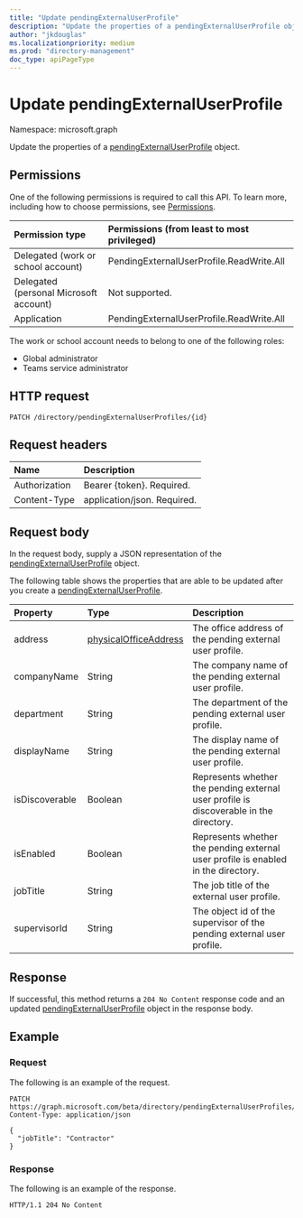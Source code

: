 ```yaml
---
title: "Update pendingExternalUserProfile"
description: "Update the properties of a pendingExternalUserProfile object."
author: "jkdouglas"
ms.localizationpriority: medium
ms.prod: "directory-management"
doc_type: apiPageType
---
```


# Update pendingExternalUserProfile

Namespace: microsoft.graph

Update the properties of a [pendingExternalUserProfile](../resources/pendingexternaluserprofile.md) object.

## Permissions

One of the following permissions is required to call this API. To learn more, including how to choose permissions, see [Permissions](/graph/permissions-reference).

|Permission type      | Permissions (from least to most privileged)              |
|:--------------------|:---------------------------------------------------------|
|Delegated (work or school account)|PendingExternalUserProfile.ReadWrite.All|
|Delegated (personal Microsoft account)| Not supported.|
|Application|PendingExternalUserProfile.ReadWrite.All|

The work or school account needs to belong to one of the following roles:

* Global administrator
* Teams service administrator

## HTTP request

<!-- {
  "blockType": "ignored"
}
-->

``` http
PATCH /directory/pendingExternalUserProfiles/{id}
```

## Request headers

|Name|Description|
|:---|:---|
|Authorization|Bearer {token}. Required.|
|Content-Type|application/json. Required.|

## Request body

In the request body, supply a JSON representation of the [pendingExternalUserProfile](../resources/pendingexternaluserprofile.md) object.

The following table shows the properties that are able to be updated after you create a [pendingExternalUserProfile](../resources/pendingexternaluserprofile.md).

|Property|Type|Description|
|:---|:---|:---|
|address|[physicalOfficeAddress](../resources/physicalofficeaddress.md)|The office address of the pending external user profile.|
|companyName|String|The company name of the pending external user profile. |
|department|String|The department of the pending external user profile. |
|displayName|String|The display name of the pending external user profile.|
|isDiscoverable|Boolean|Represents whether the pending external user profile is discoverable in the directory.|
|isEnabled|Boolean|Represents whether the pending external user profile is enabled in the directory.|
|jobTitle|String|The job title of the external user profile.|
|supervisorId|String|The object id of the supervisor of the pending external user profile.|

## Response

If successful, this method returns a `204 No Content` response code and an updated [pendingExternalUserProfile](../resources/pendingexternaluserprofile.md) object in the response body.

## Example

### Request

The following is an example of the request.

<!-- {
  "blockType": "request",
  "name": "update_pendingexternaluserprofile"
}
-->

``` http
PATCH https://graph.microsoft.com/beta/directory/pendingExternalUserProfiles/{id}
Content-Type: application/json

{
  "jobTitle": "Contractor"
}
```

### Response

The following is an example of the response.

<!-- {
  "blockType": "response",
  "truncated": true,
}
-->

``` http
HTTP/1.1 204 No Content
```

<!-- {
  "type": "#page.annotation",
  "description": "Update pendingExternalUserProfile",
  "keywords": "",
  "section": "documentation",
  "tocPath": "",
  "suppressions": [
  ]
}-->
